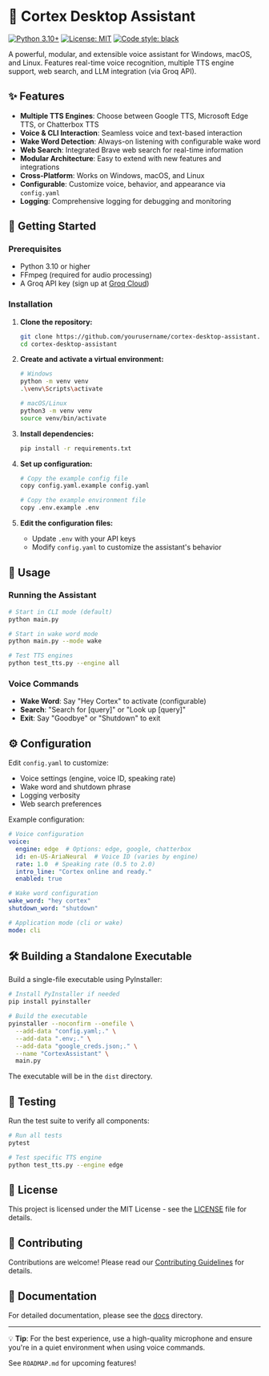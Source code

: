 # 🧠 Cortex Desktop Assistant

[![Python 3.10+](https://img.shields.io/badge/python-3.10+-blue.svg)](https://www.python.org/downloads/)
[![License: MIT](https://img.shields.io/badge/License-MIT-yellow.svg)](https://opensource.org/licenses/MIT)
[![Code style: black](https://img.shields.io/badge/code%20style-black-000000.svg)](https://github.com/psf/black)

A powerful, modular, and extensible voice assistant for Windows, macOS, and Linux. Features real-time voice recognition, multiple TTS engine support, web search, and LLM integration (via Groq API).

## ✨ Features

- **Multiple TTS Engines**: Choose between Google TTS, Microsoft Edge TTS, or Chatterbox TTS
- **Voice & CLI Interaction**: Seamless voice and text-based interaction
- **Wake Word Detection**: Always-on listening with configurable wake word
- **Web Search**: Integrated Brave web search for real-time information
- **Modular Architecture**: Easy to extend with new features and integrations
- **Cross-Platform**: Works on Windows, macOS, and Linux
- **Configurable**: Customize voice, behavior, and appearance via `config.yaml`
- **Logging**: Comprehensive logging for debugging and monitoring

## 🚀 Getting Started

### Prerequisites

- Python 3.10 or higher
- FFmpeg (required for audio processing)
- A Groq API key (sign up at [Groq Cloud](https://groq.com/))

### Installation

1. **Clone the repository:**
   ```bash
   git clone https://github.com/yourusername/cortex-desktop-assistant.git
   cd cortex-desktop-assistant
   ```

2. **Create and activate a virtual environment:**
   ```bash
   # Windows
   python -m venv venv
   .\venv\Scripts\activate
   
   # macOS/Linux
   python3 -m venv venv
   source venv/bin/activate
   ```

3. **Install dependencies:**
   ```bash
   pip install -r requirements.txt
   ```

4. **Set up configuration:**
   ```bash
   # Copy the example config file
   copy config.yaml.example config.yaml
   
   # Copy the example environment file
   copy .env.example .env
   ```

5. **Edit the configuration files:**
   - Update `.env` with your API keys
   - Modify `config.yaml` to customize the assistant's behavior

## 🎯 Usage

### Running the Assistant

```bash
# Start in CLI mode (default)
python main.py

# Start in wake word mode
python main.py --mode wake

# Test TTS engines
python test_tts.py --engine all
```

### Voice Commands

- **Wake Word**: Say "Hey Cortex" to activate (configurable)
- **Search**: "Search for [query]" or "Look up [query]"
- **Exit**: Say "Goodbye" or "Shutdown" to exit

## ⚙️ Configuration

Edit `config.yaml` to customize:

- Voice settings (engine, voice ID, speaking rate)
- Wake word and shutdown phrase
- Logging verbosity
- Web search preferences

Example configuration:

```yaml
# Voice configuration
voice:
  engine: edge  # Options: edge, google, chatterbox
  id: en-US-AriaNeural  # Voice ID (varies by engine)
  rate: 1.0  # Speaking rate (0.5 to 2.0)
  intro_line: "Cortex online and ready."
  enabled: true

# Wake word configuration
wake_word: "hey cortex"
shutdown_word: "shutdown"

# Application mode (cli or wake)
mode: cli
```

## 🛠️ Building a Standalone Executable

Build a single-file executable using PyInstaller:

```bash
# Install PyInstaller if needed
pip install pyinstaller

# Build the executable
pyinstaller --noconfirm --onefile \
  --add-data "config.yaml;." \
  --add-data ".env;." \
  --add-data "google_creds.json;." \
  --name "CortexAssistant" \
  main.py
```

The executable will be in the `dist` directory.

## 🧪 Testing

Run the test suite to verify all components:

```bash
# Run all tests
pytest

# Test specific TTS engine
python test_tts.py --engine edge
```

## 📝 License

This project is licensed under the MIT License - see the [LICENSE](LICENSE) file for details.

## 🤝 Contributing

Contributions are welcome! Please read our [Contributing Guidelines](CONTRIBUTING.md) for details.

## 📄 Documentation

For detailed documentation, please see the [docs](docs/) directory.

---

💡 **Tip**: For the best experience, use a high-quality microphone and ensure you're in a quiet environment when using voice commands.

See `ROADMAP.md` for upcoming features!
